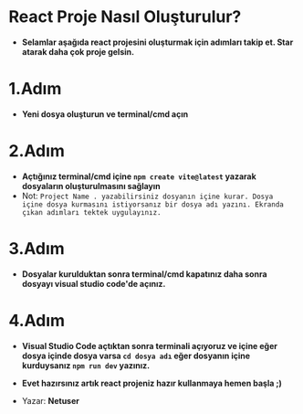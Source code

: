 # React Proje Nasıl Oluşturulur?

- **Selamlar aşağıda react projesini oluşturmak için adımları takip et. Star atarak daha çok proje gelsin.**

# 1.Adım
- **Yeni dosya oluşturun ve terminal/cmd açın**

# 2.Adım
- **Açtığınız terminal/cmd içine `npm create vite@latest` yazarak dosyaların oluşturulmasını sağlayın**
- Not: `Project Name . yazabilirsiniz dosyanın içine kurar. Dosya içine dosya kurmasını istiyorsanız bir dosya adı yazını. Ekranda çıkan adımları tektek uygulayınız.`

# 3.Adım
- **Dosyalar kurulduktan sonra terminal/cmd kapatınız daha sonra dosyayı visual studio code'de açınız.**

# 4.Adım
- **Visual Studio Code açtıktan sonra terminali açıyoruz ve içine eğer dosya içinde dosya varsa `cd dosya adı` eğer dosyanın içine kurduysanız `npm run dev` yazınız.**
- **Evet hazırsınız artık react projeniz hazır kullanmaya hemen başla ;)**



- Yazar: __Netuser__
